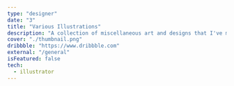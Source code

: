 ```yaml
---
type: "designer"
date: "3"
title: "Various Illustrations"
description: "A collection of miscellaneous art and designs that I've made."
cover: "./thumbnail.png"
dribbble: "https://www.dribbble.com"
external: "/general"
isFeatured: false
tech:
  - illustrator
---
```

